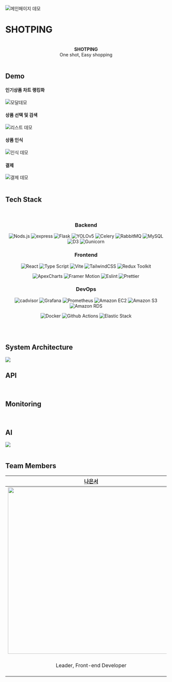 <div align="left">
  
![메인페이지 데모](https://github.com/2023-Summer-Bootcamp-TeamC/.github/assets/127761299/8b2eef65-9f05-49b7-be9e-dacff7ca5d13)
<h1>SHOTPING</h1>
<div align="center">
<br /><b>SHOTPING</b><br />
One shot, Easy shopping
  <br />
</div>
<br/>
<h2>Demo</h2>

<h4>인기상품 차트 랭킹화</h4>

![모달데모](https://github.com/2023-Summer-Bootcamp-TeamC/.github/assets/127761299/6c8d3bc6-f47b-4262-83e8-edc7d2f21c85)
<br />

<h4>상품 선택 및 검색</h4>

![리스트 데모](https://github.com/2023-Summer-Bootcamp-TeamC/.github/assets/127761299/5396e9f0-b8fe-41cc-90a1-d14fe0ab403b)
<br />

<h4>상품 인식</h4>

![인식 데모](https://github.com/2023-Summer-Bootcamp-TeamC/.github/assets/127761299/445a5507-a2fe-48b5-9678-7eafc9724fdd)
<br />

<h4>결제</h4>

![결제 데모](https://github.com/2023-Summer-Bootcamp-TeamC/.github/assets/127761299/df326758-f0d6-411a-8c65-bbb202bac9be)
<br /><br />

<h2>Tech Stack</h2>
</div>
<br />

<div align="center">
<h3>Backend</h3>
  
![Nods.js](https://img.shields.io/badge/node.js-6DA55F?style=for-the-badge&logo=node.js&logoColor=white)
![express](https://img.shields.io/badge/Express-000000?style=for-the-badge&logo=express&logoColor=white)
![Flask](https://img.shields.io/badge/flask-191618?style=for-the-badge&logo=flask&logoColor=white)
![YOLOv5](https://img.shields.io/badge/YOLOv5-FFA500?style=for-the-badge&logo=yolov5&logoColor=white)
![Celery](https://img.shields.io/badge/Celery-37814A?style=for-the-badge&logo=celery&logoColor=white)
![RabbitMQ](https://img.shields.io/badge/Rabbitmq-FF6600?style=for-the-badge&logo=rabbitmq&logoColor=white)
![MySQL](https://img.shields.io/badge/mysql-332d30?style=for-the-badge&logo=mysql&logoColor=white)
![D3](https://img.shields.io/badge/D3-F9A03C?style=for-the-badge&logo=d3.js&logoColor=white)
![Gunicorn](https://img.shields.io/badge/Gunicorn-499848?style=for-the-badge&logo=Gunicorn&logoColor=white)

<h3>Frontend</h3>

![React](https://img.shields.io/badge/react-%2320232a.svg?style=for-the-badge&logo=react&logoColor=%2361DAFB)
![Type Script](https://img.shields.io/badge/Typescript-3178C6?style=for-the-badge&logo=Typescript&logoColor=white)
![Vite](https://img.shields.io/badge/vite-%23646CFF?style=for-the-badge&logo=vite&logoColor=white)
![TailwindCSS](https://img.shields.io/badge/tailwindcss-%2338B2AC?style=for-the-badge&logo=tailwind-css&logoColor=white)
![Redux Toolkit](https://img.shields.io/badge/Redux_Toolkit-764ABC?style=for-the-badge&logo=redux&logoColor=white)

<div>

  ![ApexCharts](https://img.shields.io/badge/ApexCharts-007BFF?style=for-the-badge&logo=apexcharts&logoColor=white)
  ![Framer Motion](https://img.shields.io/badge/Framer_Motion-0055FF?style=for-the-badge&logo=framer&logoColor=white)
  ![Eslint](https://img.shields.io/badge/ESLint-4B32C3?style=for-the-badge&logo=ESLint&logoColor=white)
  ![Prettier](https://img.shields.io/badge/Prettier-F7B93E?style=for-the-badge&logo=Prettier&logoColor=white)
</div>




<h3>DevOps</h3>

![cadvisor](https://img.shields.io/badge/cadvisor-00ADD8?style=for-the-badge&logo=cadvisor&logoColor=white)
![Grafana](https://img.shields.io/badge/Grafana-F46800?style=for-the-badge&logo=grafana&logoColor=white)
![Prometheus](https://img.shields.io/badge/Prometheus-E6522C?style=for-the-badge&logo=prometheus&logoColor=white)
![Amazon EC2](https://img.shields.io/badge/Amazon_EC2-232F3E?style=for-the-badge&logo=amazon-aws&logoColor=white)
![Amazon S3](https://img.shields.io/badge/Amazon_S3-569A31?style=for-the-badge&logo=amazon-s3&logoColor=white)
![Amazon RDS](https://img.shields.io/badge/Amazon_RDS-FF9900?style=for-the-badge&logo=amazon-rds&logoColor=white)

<div>
  
  ![Docker](https://img.shields.io/badge/Docker-2496ED?style=for-the-badge&logo=Docker&logoColor=white)
  ![Github Actions](https://img.shields.io/badge/GitHub_Actions-2088FF?style=for-the-badge&logo=githubactions&logoColor=white)
  ![Elastic Stack](https://img.shields.io/badge/Elastic_Stack-005571?style=for-the-badge&logo=elasticstack&logoColor=white)
</div>

</div>
<br />
<br />

<h2>System Architecture</h2>
<img src="https://i.postimg.cc/kGCm2ryw/Untitled.png">
<br />

<h2>API</h2>
<br />

<h2>Monitoring</h2>
<br />

<h2>AI</h2>
<img src="https://github.com/2023-Summer-Bootcamp-TeamC/.github/assets/103642376/de4e283c-94c4-4b6b-8fba-7efe7ae5aac7">
<br />
<br />

<h2>Team Members</h2>

|                                              [나은서](https://github.com/sdylockon)                                               |                                              [김혜진](https://github.com/hyejin5914)                                               |                                           [안나경](https://github.com/Ahnnakyung)                                           |                                               [권광재](https://github.com/kwongwangjae)                                                |                                               [박태민](https://github.com/ptm1225)                                               |                    [소병학](https://github.com/sbh0609)                     |
| :-------------------------------------------------------------------------------------------------------------------------------: | :-------------------------------------------------------------------------------------------------------------------------------: | :-------------------------------------------------------------------------------------------------------------------------------: | :-------------------------------------------------------------------------------------------------------------------------------: | :-------------------------------------------------------------------------------------------------------------------------------: | :------------------------------------------------------------------------------: |
| <img width = "520" src ="https://github.com/2023-Summer-Bootcamp-TeamC/.github/assets/94445693/a86a0d3b-e533-4935-9554-d2481f40b72e"> | <img width = "520" src ="https://github.com/2023-Summer-Bootcamp-TeamC/.github/assets/94445693/48fd4f4e-89a0-47bc-8d8e-d2818be978c6"> | <img width = "520" src ="https://i.postimg.cc/GtXXfSbD/snow-AI.jpg"> | <img width = "520" src="https://github.com/2023-Summer-Bootcamp-TeamC/.github/assets/103642376/5386c464-4b52-4b14-812b-2cd8bcabb457"> | <img width = "520" src ="https://github.com/2023-Summer-Bootcamp-TeamC/.github/assets/94445693/5d3830f9-f762-4174-980d-89da8fec079f"> |
|                                                    Leader, Front-end Developer                                                    |                                                      Front-end Developer                                                       |                                                    Front-end Developer                                                     |                                                    Back-end Developer, AI                                                     |                                                        Back-end Developer, DevOps                                                        |                               Back-end Developer, DevOps                                |
